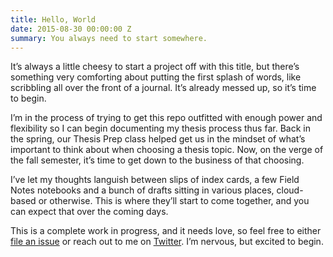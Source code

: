 ```yaml
---
title: Hello, World
date: 2015-08-30 00:00:00 Z
summary: You always need to start somewhere.
---
```


It’s always a little cheesy to start a project off with this title, but there’s something very comforting about putting the first splash of words, like scribbling all over the front of a journal. It’s already messed up, so it’s time to begin.

I’m in the process of trying to get this repo outfitted with enough power and flexibility so I can begin documenting my thesis process thus far. Back in the spring, our Thesis Prep class helped get us in the mindset of what’s important to think about when choosing a thesis topic. Now, on the verge of the fall semester, it’s time to get down to the business of that choosing.

I’ve let my thoughts languish between slips of index cards, a few Field Notes notebooks and a bunch of drafts sitting in various places, cloud-based or otherwise. This is where they’ll start to come together, and you can expect that over the coming days.

This is a complete work in progress, and it needs love, so feel free to either [file an issue][issue] or reach out to me on [Twitter][]. I’m nervous, but excited to begin.

[issue]: https://github.com/nicbarajas/sva-ixd-thesis/issues
[Twitter]: https://twitter.com/nicbarajas
